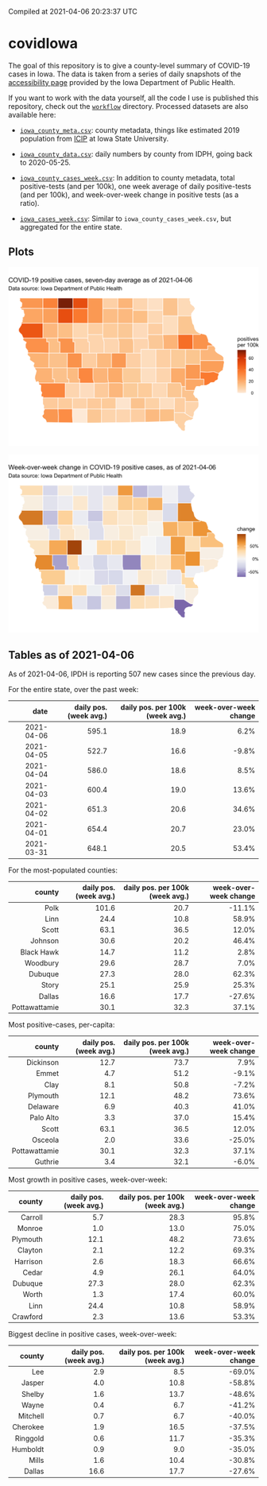 Compiled at 2021-04-06 20:23:37 UTC

<!-- README.md is generated from README.Rmd. Please edit that file -->

# covidIowa

<!-- badges: start -->

<!-- badges: end -->

The goal of this repository is to give a county-level summary of
COVID-19 cases in Iowa. The data is taken from a series of daily
snapshots of the [accessibility
page](https://coronavirus.iowa.gov/pages/access) provided by the Iowa
Department of Public Health.

If you want to work with the data yourself, all the code I use is
published this repository, check out the [`workflow`](workflow)
directory. Processed datasets are also available here:

  - [`iowa_county_meta.csv`](https://raw.githubusercontent.com/ijlyttle/covidIowa/master/workflow/data/99-publish/iowa_county_meta.csv):
    county metadata, things like estimated 2019 population from
    [ICIP](https://www.icip.iastate.edu/tables/population/counties-estimates)
    at Iowa State University.

  - [`iowa_county_data.csv`](https://raw.githubusercontent.com/ijlyttle/covidIowa/master/workflow/data/99-publish/iowa_county_data.csv):
    daily numbers by county from IDPH, going back to 2020-05-25.

  - [`iowa_county_cases_week.csv`](https://raw.githubusercontent.com/ijlyttle/covidIowa/master/workflow/data/99-publish/iowa_county_data.csv):
    In addition to county metadata, total positive-tests (and per 100k),
    one week average of daily positive-tests (and per 100k), and
    week-over-week change in positive tests (as a ratio).

  - [`iowa_cases_week.csv`](https://raw.githubusercontent.com/ijlyttle/covidIowa/master/workflow/data/99-publish/iowa_cases_week.csv):
    Similar to `iowa_county_cases_week.csv`, but aggregated for the
    entire state.

## Plots

![](workflow/data/99-publish/iowa_cases.png)

![](workflow/data/99-publish/iowa_change.png)

## Tables as of 2021-04-06

As of 2021-04-06, IPDH is reporting 507 new cases since the previous
day.

For the entire state, over the past week:

|       date | daily pos. (week avg.) | daily pos. per 100k (week avg.) | week-over-week change |
| ---------: | ---------------------: | ------------------------------: | --------------------: |
| 2021-04-06 |                  595.1 |                            18.9 |                  6.2% |
| 2021-04-05 |                  522.7 |                            16.6 |                \-9.8% |
| 2021-04-04 |                  586.0 |                            18.6 |                  8.5% |
| 2021-04-03 |                  600.4 |                            19.0 |                 13.6% |
| 2021-04-02 |                  651.3 |                            20.6 |                 34.6% |
| 2021-04-01 |                  654.4 |                            20.7 |                 23.0% |
| 2021-03-31 |                  648.1 |                            20.5 |                 53.4% |

For the most-populated counties:

|        county | daily pos. (week avg.) | daily pos. per 100k (week avg.) | week-over-week change |
| ------------: | ---------------------: | ------------------------------: | --------------------: |
|          Polk |                  101.6 |                            20.7 |               \-11.1% |
|          Linn |                   24.4 |                            10.8 |                 58.9% |
|         Scott |                   63.1 |                            36.5 |                 12.0% |
|       Johnson |                   30.6 |                            20.2 |                 46.4% |
|    Black Hawk |                   14.7 |                            11.2 |                  2.8% |
|      Woodbury |                   29.6 |                            28.7 |                  7.0% |
|       Dubuque |                   27.3 |                            28.0 |                 62.3% |
|         Story |                   25.1 |                            25.9 |                 25.3% |
|        Dallas |                   16.6 |                            17.7 |               \-27.6% |
| Pottawattamie |                   30.1 |                            32.3 |                 37.1% |

Most positive-cases, per-capita:

|        county | daily pos. (week avg.) | daily pos. per 100k (week avg.) | week-over-week change |
| ------------: | ---------------------: | ------------------------------: | --------------------: |
|     Dickinson |                   12.7 |                            73.7 |                  7.9% |
|         Emmet |                    4.7 |                            51.2 |                \-9.1% |
|          Clay |                    8.1 |                            50.8 |                \-7.2% |
|      Plymouth |                   12.1 |                            48.2 |                 73.6% |
|      Delaware |                    6.9 |                            40.3 |                 41.0% |
|     Palo Alto |                    3.3 |                            37.0 |                 15.4% |
|         Scott |                   63.1 |                            36.5 |                 12.0% |
|       Osceola |                    2.0 |                            33.6 |               \-25.0% |
| Pottawattamie |                   30.1 |                            32.3 |                 37.1% |
|       Guthrie |                    3.4 |                            32.1 |                \-6.0% |

Most growth in positive cases, week-over-week:

|   county | daily pos. (week avg.) | daily pos. per 100k (week avg.) | week-over-week change |
| -------: | ---------------------: | ------------------------------: | --------------------: |
|  Carroll |                    5.7 |                            28.3 |                 95.8% |
|   Monroe |                    1.0 |                            13.0 |                 75.0% |
| Plymouth |                   12.1 |                            48.2 |                 73.6% |
|  Clayton |                    2.1 |                            12.2 |                 69.3% |
| Harrison |                    2.6 |                            18.3 |                 66.6% |
|    Cedar |                    4.9 |                            26.1 |                 64.0% |
|  Dubuque |                   27.3 |                            28.0 |                 62.3% |
|    Worth |                    1.3 |                            17.4 |                 60.0% |
|     Linn |                   24.4 |                            10.8 |                 58.9% |
| Crawford |                    2.3 |                            13.6 |                 53.3% |

Biggest decline in positive cases, week-over-week:

|   county | daily pos. (week avg.) | daily pos. per 100k (week avg.) | week-over-week change |
| -------: | ---------------------: | ------------------------------: | --------------------: |
|      Lee |                    2.9 |                             8.5 |               \-69.0% |
|   Jasper |                    4.0 |                            10.8 |               \-58.8% |
|   Shelby |                    1.6 |                            13.7 |               \-48.6% |
|    Wayne |                    0.4 |                             6.7 |               \-41.2% |
| Mitchell |                    0.7 |                             6.7 |               \-40.0% |
| Cherokee |                    1.9 |                            16.5 |               \-37.5% |
| Ringgold |                    0.6 |                            11.7 |               \-35.3% |
| Humboldt |                    0.9 |                             9.0 |               \-35.0% |
|    Mills |                    1.6 |                            10.4 |               \-30.8% |
|   Dallas |                   16.6 |                            17.7 |               \-27.6% |
